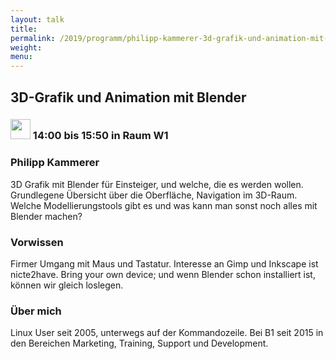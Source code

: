 ```yaml
---
layout: talk
title:
permalink: /2019/programm/philipp-kammerer-3d-grafik-und-animation-mit-blender/
weight:
menu:
---
```

## 3D-Grafik und Animation mit Blender

### <img height = "32" src="../../../images/workshop.svg"> 14:00 bis 15:50 in Raum W1

### Philipp Kammerer

3D Grafik mit Blender für Einsteiger, und welche, die es werden wollen. Grundlegene Übersicht über die Oberfläche, Navigation im 3D-Raum. Welche Modellierungstools gibt es und was kann man sonst noch alles mit Blender machen?

### Vorwissen

Firmer Umgang mit Maus und Tastatur. Interesse an Gimp und Inkscape ist nicte2have. Bring your own device; und wenn Blender schon installiert ist, können wir gleich loslegen.

### Über mich

Linux User seit 2005, unterwegs auf der Kommandozeile. Bei B1 seit 2015 in den Bereichen Marketing, Training, Support und Development.

